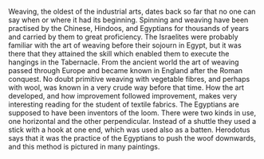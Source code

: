 Weaving, the oldest of the industrial arts, dates back so far that no one can
say when or where it had its beginning. Spinning and weaving have been
practised by the Chinese, Hindoos, and Egyptians for thousands of years and carried by them to great
proficiency. The Israelites were probably familiar with the art of weaving
before their sojourn in Egypt, but it was there that they attained the skill
which enabled them to execute the hangings in the Tabernacle. From the ancient
world the art of weaving passed through Europe and became known in England
after the Roman conquest. No doubt primitive weaving with vegetable fibres, and
perhaps with wool, was known in a very crude way before that time. How the art
developed, and how improvement followed improvement, makes very interesting
reading for the student of textile fabrics. The Egyptians are supposed to have
been inventors of the loom. There were two kinds in use, one horizontal
and the other perpendicular. Instead of a shuttle they used a stick with a hook
at one end, which was used also as a batten. Herodotus says that it was the
practice of the Egyptians to push the woof downwards, and this method is
pictured in many paintings.

